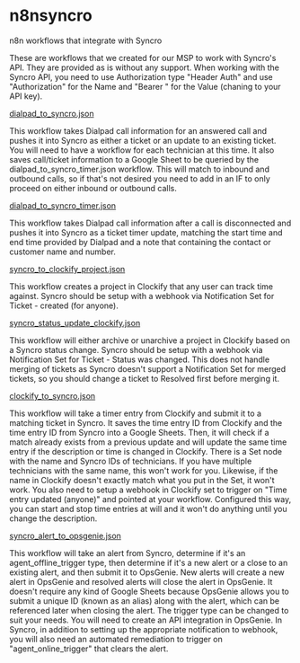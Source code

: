 # n8nsyncro
n8n workflows that integrate with Syncro

These are workflows that we created for our MSP to work with Syncro's API. They are provided as is without any support. When working with the Syncro API, you need to use Authorization type "Header Auth" and use "Authorization" for the Name and "Bearer <token>" for the Value (chaning <token> to your API key).

[dialpad_to_syncro.json](https://github.com/bionemesis/n8nsyncro/blob/main/dialpad_to_syncro.json)

This workflow takes Dialpad call information for an answered call and pushes it into Syncro as either a ticket or an update to an existing ticket. You will need to have a workflow for each technician at this time. It also saves call/ticket information to a Google Sheet to be queried by the dialpad_to_syncro_timer.json workflow. This will match to inbound and outbound calls, so if that's not desired you need to add in an IF to only proceed on either inbound or outbound calls.

[dialpad_to_syncro_timer.json](https://github.com/bionemesis/n8nsyncro/blob/main/dialpad_to_syncro_timer.json)

This workflow takes Dialpad call information after a call is disconnected and pushes it into Syncro as a ticket timer update, matching the start time and end time provided by Dialpad and a note that containing the contact or customer name and number.

[syncro_to_clockify_project.json](https://github.com/bionemesis/n8nsyncro/blob/main/syncro_to_clockify_project.json)

This workflow creates a project in Clockify that any user can track time against. Syncro should be setup with a webhook via Notification Set for Ticket - created (for anyone).

[syncro_status_update_clockify.json](https://github.com/bionemesis/n8nsyncro/blob/main/syncro_status_update_clockify.json)

This workflow will either archive or unarchive a project in Clockify based on a Syncro status change. Syncro should be setup with a webhook via Notification Set for Ticket - Status was changed. This does not handle merging of tickets as Syncro doesn't support a Notification Set for merged tickets, so you should change a ticket to Resolved first before merging it.

[clockify_to_syncro.json](https://github.com/bionemesis/n8nsyncro/blob/main/clockify_to_syncro.json)

This workflow will take a timer entry from Clockify and submit it to a matching ticket in Syncro. It saves the time entry ID from Clockify and the time entry ID from Syncro into a Google Sheets. Then, it will check if a match already exists from a previous update and will update the same time entry if the description or time is changed in Clockify. There is a Set node with the name and Syncro IDs of technicians. If you have multiple technicians with the same name, this won't work for you. Likewise, if the name in Clockify doesn't exactly match what you put in the Set, it won't work. You also need to setup a webhook in Clockify set to trigger on "Time entry updated (anyone)" and pointed at your workflow. Configured this way, you can start and stop time entries at will and it won't do anything until you change the description.

[syncro_alert_to_opsgenie.json](https://github.com/bionemesis/n8nsyncro/blob/main/syncro_alert_to_opsgenie.json)

This workflow will take an alert from Syncro, determine if it's an agent_offline_trigger type, then determine if it's a new alert or a close to an existing alert, and then submit it to OpsGenie. New alerts will create a new alert in OpsGenie and resolved alerts will close the alert in OpsGenie. It doesn't require any kind of Google Sheets because OpsGenie allows you to submit a unique ID (known as an alias) along with the alert, which can be referenced later when closing the alert. The trigger type can be changed to suit your needs. You will need to create an API integration in OpsGenie. In Syncro, in addition to setting up the appropriate notification to webhook, you will also need an automated remediation to trigger on "agent_online_trigger" that clears the alert.